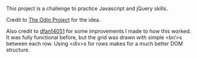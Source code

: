 This project is a challenge to practice Javascript and jQuery skills.

Credit to [The Odin Project](http://www.theodinproject.com/courses/web-development-101/lessons/javascript-and-jquery?ref=lnav) for the idea.

Also credit to [dfan14051](https://github.com/dfan14051/sketchpad) for some improvements I made to how this worked. It was fully functional before, but the grid was drawn with simple \<br/>s between each row. Using \<div>s for rows makes for a much better DOM structure.
